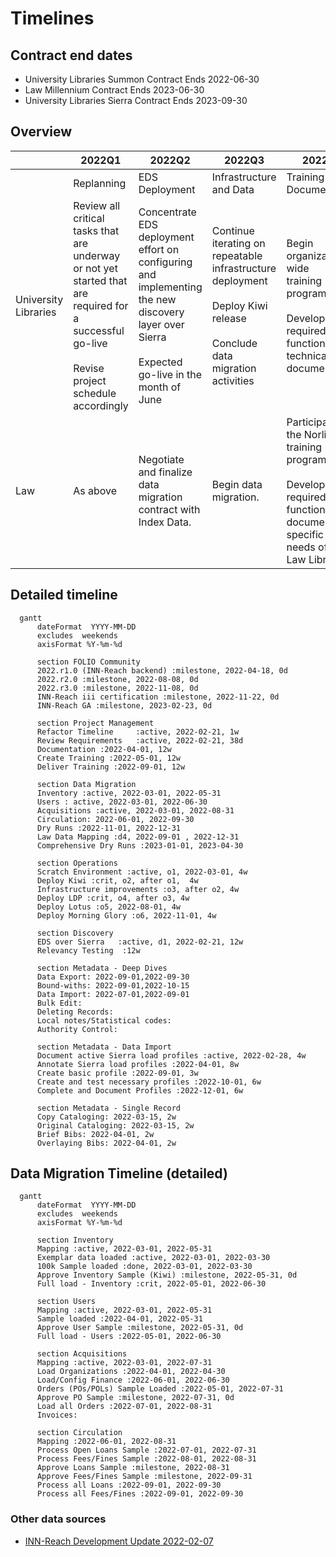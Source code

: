 # Timelines

## Contract end dates

- University Libraries Summon Contract Ends 2022-06-30
- Law Millennium Contract Ends 2023-06-30
- University Libraries Sierra Contract Ends 2023-09-30

## Overview

| |2022Q1|2022Q2|2022Q3|2022Q4|2023Q1|2023Q2|
|-|-|-|-|-|-|-|
||Replanning|EDS Deployment|Infrastructure and Data|Training and Documentation|Pre-Implementation|Implementation|
|University<br /> Libraries|Review all critical tasks that are<br /> underway or not yet started that<br /> are required for a successful go-live<br /><br />Revise project schedule accordingly|Concentrate EDS deployment effort on<br /> configuring and implementing<br /> the new discovery layer over Sierra<br /><br />Expected go-live in the month of June|Continue iterating on repeatable<br /> infrastructure deployment<br /><br />Deploy Kiwi release<br /><br />Conclude data migration activities|Begin organization-wide<br /> training program<br /><br />Develop required functional and<br /> technical documentation|Deploy Lotus release|Complete readiness<br /> checklist for go-live|
|Law|As above|Negotiate and finalize data<br /> migration contract with Index Data.|Begin data migration.|Participate in the Norlin<br /> training program.<br /><br />Develop required functional<br /> documentation specific to the<br /> needs of the Law Library|Conclude data migration<br /> activities.|As above|

## Detailed timeline

```{mermaid}
  gantt
      dateFormat  YYYY-MM-DD
      excludes  weekends
      axisFormat %Y-%m-%d

      section FOLIO Community
      2022.r1.0 (INN-Reach backend) :milestone, 2022-04-18, 0d
      2022.r2.0 :milestone, 2022-08-08, 0d
      2022.r3.0 :milestone, 2022-11-08, 0d
      INN-Reach iii certification :milestone, 2022-11-22, 0d
      INN-Reach GA :milestone, 2023-02-23, 0d

      section Project Management
      Refactor Timeline     :active, 2022-02-21, 1w
      Review Requirements   :active, 2022-02-21, 38d
      Documentation :2022-04-01, 12w
      Create Training :2022-05-01, 12w
      Deliver Training :2022-09-01, 12w

      section Data Migration
      Inventory :active, 2022-03-01, 2022-05-31
      Users : active, 2022-03-01, 2022-06-30
      Acquisitions :active, 2022-03-01, 2022-08-31
      Circulation: 2022-06-01, 2022-09-30
      Dry Runs :2022-11-01, 2022-12-31
      Law Data Mapping :d4, 2022-09-01 , 2022-12-31
      Comprehensive Dry Runs :2023-01-01, 2023-04-30

      section Operations
      Scratch Environment :active, o1, 2022-03-01, 4w
      Deploy Kiwi :crit, o2, after o1,  4w
      Infrastructure improvements :o3, after o2, 4w
      Deploy LDP :crit, o4, after o3, 4w
      Deploy Lotus :o5, 2022-08-01, 4w
      Deploy Morning Glory :o6, 2022-11-01, 4w

      section Discovery
      EDS over Sierra   :active, d1, 2022-02-21, 12w
      Relevancy Testing  :12w

      section Metadata - Deep Dives
      Data Export: 2022-09-01,2022-09-30
      Bound-withs: 2022-09-01,2022-10-15
      Data Import: 2022-07-01,2022-09-01
      Bulk Edit: 
      Deleting Records: 
      Local notes/Statistical codes: 
      Authority Control: 

      section Metadata - Data Import
      Document active Sierra load profiles :active, 2022-02-28, 4w
      Annotate Sierra load profiles :2022-04-01, 8w
      Create basic profile :2022-09-01, 3w
      Create and test necessary profiles :2022-10-01, 6w
      Complete and Document Profiles :2022-12-01, 6w

      section Metadata - Single Record
      Copy Cataloging: 2022-03-15, 2w
      Original Cataloging: 2022-03-15, 2w
      Brief Bibs: 2022-04-01, 2w
      Overlaying Bibs: 2022-04-01, 2w

```

## Data Migration Timeline (detailed)

```{mermaid}
  gantt
      dateFormat  YYYY-MM-DD
      excludes  weekends
      axisFormat %Y-%m-%d

      section Inventory
      Mapping :active, 2022-03-01, 2022-05-31
      Exemplar data loaded :active, 2022-03-01, 2022-03-30
      100k Sample loaded :done, 2022-03-01, 2022-03-30
      Approve Inventory Sample (Kiwi) :milestone, 2022-05-31, 0d
      Full load - Inventory :crit, 2022-05-01, 2022-06-30

      section Users
      Mapping :active, 2022-03-01, 2022-05-31
      Sample loaded :2022-04-01, 2022-05-31
      Approve User Sample :milestone, 2022-05-31, 0d
      Full load - Users :2022-05-01, 2022-06-30

      section Acquisitions
      Mapping :active, 2022-03-01, 2022-07-31
      Load Organizations :2022-04-01, 2022-04-30
      Load/Config Finance :2022-06-01, 2022-06-30
      Orders (POs/POLs) Sample Loaded :2022-05-01, 2022-07-31
      Approve PO Sample :milestone, 2022-07-31, 0d
      Load all Orders :2022-07-01, 2022-08-31
      Invoices: 

      section Circulation
      Mapping :2022-06-01, 2022-08-31
      Process Open Loans Sample :2022-07-01, 2022-07-31
      Process Fees/Fines Sample :2022-08-01, 2022-08-31
      Approve Loans Sample :milestone, 2022-08-31
      Approve Fees/Fines Sample :milestone, 2022-09-31
      Process all Loans :2022-09-01, 2022-09-30
      Process all Fees/Fines :2022-09-01, 2022-09-30

```

### Other data sources

- [INN-Reach Development Update 2022-02-07](https://docs.google.com/presentation/d/1-DkuEd6Mh9lDpywmnRUTp1oF5NHmQcaI/edit#slide=id.p10)
